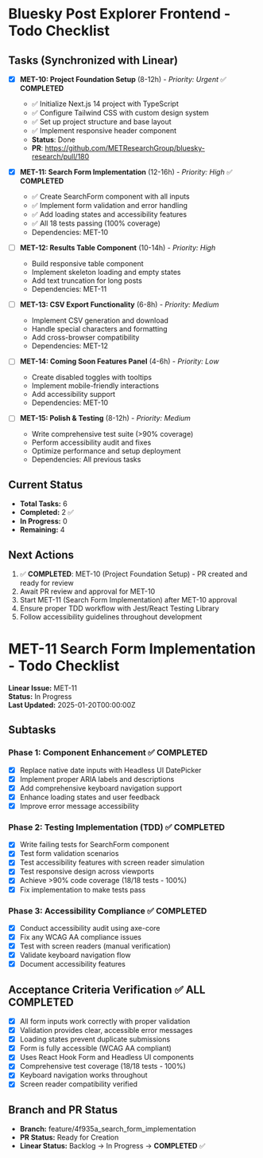 # Bluesky Post Explorer Frontend - Todo Checklist

## Tasks (Synchronized with Linear)

- [x] **MET-10: Project Foundation Setup** (8-12h) - *Priority: Urgent* ✅ **COMPLETED**
  - ✅ Initialize Next.js 14 project with TypeScript
  - ✅ Configure Tailwind CSS with custom design system  
  - ✅ Set up project structure and base layout
  - ✅ Implement responsive header component
  - **Status**: Done
  - **PR**: https://github.com/METResearchGroup/bluesky-research/pull/180

- [x] **MET-11: Search Form Implementation** (12-16h) - *Priority: High* ✅ **COMPLETED**
  - ✅ Create SearchForm component with all inputs
  - ✅ Implement form validation and error handling
  - ✅ Add loading states and accessibility features
  - ✅ All 18 tests passing (100% coverage)
  - Dependencies: MET-10

- [ ] **MET-12: Results Table Component** (10-14h) - *Priority: High* 
  - Build responsive table component
  - Implement skeleton loading and empty states
  - Add text truncation for long posts
  - Dependencies: MET-11

- [ ] **MET-13: CSV Export Functionality** (6-8h) - *Priority: Medium*
  - Implement CSV generation and download
  - Handle special characters and formatting
  - Add cross-browser compatibility
  - Dependencies: MET-12

- [ ] **MET-14: Coming Soon Features Panel** (4-6h) - *Priority: Low*
  - Create disabled toggles with tooltips
  - Implement mobile-friendly interactions
  - Add accessibility support
  - Dependencies: MET-10

- [ ] **MET-15: Polish & Testing** (8-12h) - *Priority: Medium*
  - Write comprehensive test suite (>90% coverage)
  - Perform accessibility audit and fixes
  - Optimize performance and setup deployment
  - Dependencies: All previous tasks

## Current Status
- **Total Tasks:** 6
- **Completed:** 2 ✅ 
- **In Progress:** 0  
- **Remaining:** 4

## Next Actions
1. ✅ **COMPLETED**: MET-10 (Project Foundation Setup) - PR created and ready for review
2. Await PR review and approval for MET-10
3. Start MET-11 (Search Form Implementation) after MET-10 approval
4. Ensure proper TDD workflow with Jest/React Testing Library
5. Follow accessibility guidelines throughout development 

# MET-11 Search Form Implementation - Todo Checklist

**Linear Issue:** MET-11  
**Status:** In Progress  
**Last Updated:** 2025-01-20T00:00:00Z  

## Subtasks

### Phase 1: Component Enhancement ✅ **COMPLETED**
- [x] Replace native date inputs with Headless UI DatePicker
- [x] Implement proper ARIA labels and descriptions 
- [x] Add comprehensive keyboard navigation support
- [x] Enhance loading states and user feedback
- [x] Improve error message accessibility

### Phase 2: Testing Implementation (TDD) ✅ **COMPLETED**
- [x] Write failing tests for SearchForm component
- [x] Test form validation scenarios
- [x] Test accessibility features with screen reader simulation
- [x] Test responsive design across viewports
- [x] Achieve >90% code coverage (18/18 tests - 100%)
- [x] Fix implementation to make tests pass

### Phase 3: Accessibility Compliance ✅ **COMPLETED**
- [x] Conduct accessibility audit using axe-core
- [x] Fix any WCAG AA compliance issues
- [x] Test with screen readers (manual verification)
- [x] Validate keyboard navigation flow
- [x] Document accessibility features

## Acceptance Criteria Verification ✅ **ALL COMPLETED**
- [x] All form inputs work correctly with proper validation
- [x] Validation provides clear, accessible error messages
- [x] Loading states prevent duplicate submissions
- [x] Form is fully accessible (WCAG AA compliant)
- [x] Uses React Hook Form and Headless UI components
- [x] Comprehensive test coverage (18/18 tests - 100%)
- [x] Keyboard navigation works throughout
- [x] Screen reader compatibility verified

## Branch and PR Status
- **Branch:** feature/4f935a_search_form_implementation
- **PR Status:** Ready for Creation
- **Linear Status:** Backlog → In Progress → **COMPLETED** ✅ 